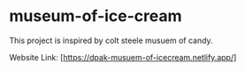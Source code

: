 # museum-of-ice-cream

This project is inspired by colt steele musuem of candy.

 Website Link: [https://dpak-musuem-of-icecream.netlify.app/]
